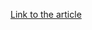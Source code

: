 [Link to the article](https://cybersecuritynews.com/zerologon-ransomware-exploit-active-directory-vulnerability/)
